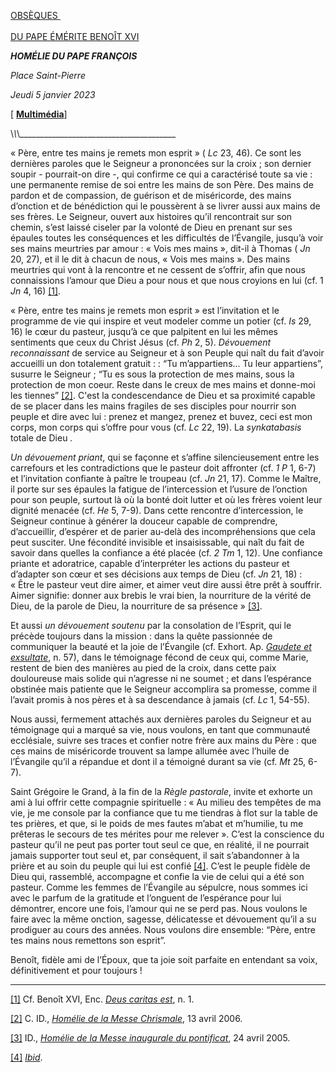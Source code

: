 [OBSÈQUES \
\
DU PAPE ÉMÉRITE BENOÎT XVI](https://www.vatican.va/news_services/liturgy/libretti/2023/20230105-libretto-esequie-sepoltura_pont-emerito.pdf)

***HOMÉLIE DU PAPE FRANÇOIS***

*Place Saint-Pierre*

*Jeudi 5 janvier 2023*

\[ **[Multimédia](https://www.vatican.va/content/francesco/fr/events/event.dir.html/content/vaticanevents/fr/2023/1/5/esequie-bxvi.html)**\]

\\_\\_\\_\_\_\_\_\_\_\_\_\_\_\_\_\_\_\_\_\_\_\_\_\_\_\_\_\_\_\_\_\_\_\_\_\_\_\_\_\_\_

« Père, entre tes mains je remets mon esprit » ( *Lc* 23, 46). Ce sont les dernières paroles que le Seigneur a prononcées sur la croix ; son dernier soupir - pourrait-on dire -, qui confirme ce qui a caractérisé toute sa vie : une permanente remise de soi entre les mains de son Père. Des mains de pardon et de compassion, de guérison et de miséricorde, des mains d’onction et de bénédiction qui le poussèrent à se livrer aussi aux mains de ses frères. Le Seigneur, ouvert aux histoires qu’il rencontrait sur son chemin, s’est laissé ciseler par la volonté de Dieu en prenant sur ses épaules toutes les conséquences et les difficultés de l’Évangile, jusqu’à voir ses mains meurtries par amour : « Vois mes mains », dit-il à Thomas ( *Jn* 20, 27), et il le dit à chacun de nous, « Vois mes mains ». Des mains meurtries qui vont à la rencontre et ne cessent de s’offrir, afin que nous connaissions l’amour que Dieu a pour nous et que nous croyions en lui (cf. 1 *Jn* 4, 16) [\[1\]](#_ftn1).

« Père, entre tes mains je remets mon esprit » est l’invitation et le programme de vie qui inspire et veut modeler comme un potier (cf. *Is* 29, 16) le cœur du pasteur, jusqu’à ce que palpitent en lui les mêmes sentiments que ceux du Christ Jésus (cf. *Ph* 2, 5). *Dévouement reconnaissant* de service au Seigneur et à son Peuple qui naît du fait d’avoir accueilli un don totalement gratuit : : “Tu m’appartiens... Tu leur appartiens”, susurre le Seigneur ; “Tu es sous la protection de mes mains, sous la protection de mon coeur. Reste dans le creux de mes mains et donne-moi les tiennes” [\[2\]](#_ftn2). C'est la condescendance de Dieu et sa proximité capable de se placer dans les mains fragiles de ses disciples pour nourrir son peuple et dire avec lui : prenez et mangez, prenez et buvez, ceci est mon corps, mon corps qui s’offre pour vous (cf. *Lc* 22, 19). La *synkatabasis* totale de Dieu *.*

*Un dévouement priant*, qui se façonne et s’affine silencieusement entre les carrefours et les contradictions que le pasteur doit affronter (cf. *1 P* 1, 6-7) et l’invitation confiante à paître le troupeau (cf. *Jn* 21, 17). Comme le Maître, il porte sur ses épaules la fatigue de l’intercession et l’usure de l’onction pour son peuple, surtout là où la bonté doit lutter et où les frères voient leur dignité menacée (cf. *He* 5, 7-9). Dans cette rencontre d’intercession, le Seigneur continue à générer la douceur capable de comprendre, d’accueillir, d’espérer et de parier au-delà des incompréhensions que cela peut susciter. Une fécondité invisible et insaisissable, qui naît du fait de savoir dans quelles la confiance a été placée (cf. *2 Tm* 1, 12). Une confiance priante et adoratrice, capable d’interpréter les actions du pasteur et d’adapter son cœur et ses décisions aux temps de Dieu (cf. *Jn* 21, 18) : « Être le pasteur veut dire aimer, et aimer veut dire aussi être prêt à souffrir. Aimer signifie: donner aux brebis le vrai bien, la nourriture de la vérité de Dieu, de la parole de Dieu, la nourriture de sa présence » [\[3\]](#_ftn3).

Et aussi *un dévouement soutenu* par la consolation de l’Esprit, qui le précède toujours dans la mission : dans la quête passionnée de communiquer la beauté et la joie de l’Évangile (cf. Exhort. Ap. *[Gaudete et exsultate](https://www.vatican.va/content/francesco/fr/apost_exhortations/documents/papa-francesco_esortazione-ap_20180319_gaudete-et-exsultate.html#57)*, n. 57), dans le témoignage fécond de ceux qui, comme Marie, restent de bien des manières au pied de la croix, dans cette paix douloureuse mais solide qui n’agresse ni ne soumet ; et dans l’espérance obstinée mais patiente que le Seigneur accomplira sa promesse, comme il l’avait promis à nos pères et à sa descendance à jamais (cf. *Lc* 1, 54-55).

Nous aussi, fermement attachés aux dernières paroles du Seigneur et au témoignage qui a marqué sa vie, nous voulons, en tant que communauté ecclésiale, suivre ses traces et confier notre frère aux mains du Père : que ces mains de miséricorde trouvent sa lampe allumée avec l’huile de l’Évangile qu’il a répandue et dont il a témoigné durant sa vie (cf. *Mt* 25, 6-7).

Saint Grégoire le Grand, à la fin de la *Règle pastorale*, invite et exhorte un ami à lui offrir cette compagnie spirituelle : « Au milieu des tempêtes de ma vie, je me console par la confiance que tu me tiendras à flot sur la table de tes prières, et que, si le poids de mes fautes m’abat et m’humilie, tu me prêteras le secours de tes mérites pour me relever ». C’est la conscience du pasteur qu’il ne peut pas porter tout seul ce que, en réalité, il ne pourrait jamais supporter tout seul et, par conséquent, il sait s’abandonner à la prière et au soin du peuple qui lui est confié [\[4\]](#_ftn4). C’est le peuple fidèle de Dieu qui, rassemblé, accompagne et confie la vie de celui qui a été son pasteur. Comme les femmes de l’Évangile au sépulcre, nous sommes ici avec le parfum de la gratitude et l’onguent de l’espérance pour lui démontrer, encore une fois, l’amour qui ne se perd pas. Nous voulons le faire avec la même onction, sagesse, délicatesse et dévouement qu’il a su prodiguer au cours des années. Nous voulons dire ensemble: “Père, entre tes mains nous remettons son esprit”.

Benoît, fidèle ami de l’Époux, que ta joie soit parfaite en entendant sa voix, définitivement et pour toujours !

* * *

[\[1\]](#_ftnref1) Cf. Benoît XVI, Enc. *[Deus caritas est](https://www.vatican.va/content/benedict-xvi/fr/encyclicals/documents/hf_ben-xvi_enc_20051225_deus-caritas-est.html)*, n. 1.

[\[2\]](#_ftnref2) C. ID., *[Homélie de la Messe Chrismale](https://www.vatican.va/content/benedict-xvi/fr/homilies/2006/documents/hf_ben-xvi_hom_20060413_messa-crismale.html)*, 13 avril 2006.

[\[3\]](#_ftnref3) ID., *[Homélie de la Messe inaugurale du pontificat](https://www.vatican.va/content/benedict-xvi/fr/homilies/2005/documents/hf_ben-xvi_hom_20050424_inizio-pontificato.html)*, 24 avril 2005.

[\[4\]](#_ftnref4) *[Ibid](https://www.vatican.va/content/benedict-xvi/fr/homilies/2005/documents/hf_ben-xvi_hom_20050424_inizio-pontificato.html)*.